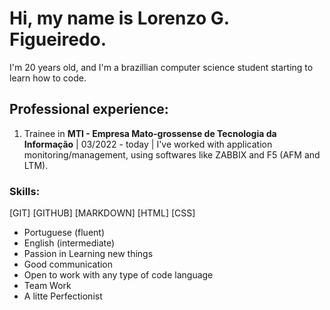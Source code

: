 # Hi, my name is Lorenzo G. Figueiredo.

I'm 20 years old, and I'm a brazillian computer science student starting to learn how to code.

## Professional experience:

1. Trainee in **MTI - Empresa Mato-grossense de Tecnologia da Informação** | 03/2022 - today | I've worked with application monitoring/management, using softwares like ZABBIX and F5 (AFM and LTM).



### Skills:

[GIT] [GITHUB] [MARKDOWN] [HTML] [CSS]

- Portuguese (fluent)
- English (intermediate)
- Passion in Learning new things
- Good communication
- Open to work with any type of code language
- Team Work
- A litte Perfectionist